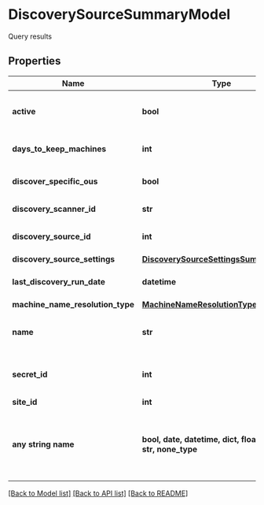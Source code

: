 # DiscoverySourceSummaryModel

Query results

## Properties
Name | Type | Description | Notes
------------ | ------------- | ------------- | -------------
**active** | **bool** | Is discovery source active | [optional] 
**days_to_keep_machines** | **int** | Days To Keep Machines | [optional] 
**discover_specific_ous** | **bool** | Discover specific OUs | [optional] 
**discovery_scanner_id** | **str** | Discovery scanner ID | [optional] 
**discovery_source_id** | **int** | The discovery source ID | [optional] 
**discovery_source_settings** | [**DiscoverySourceSettingsSummaryModel**](DiscoverySourceSettingsSummaryModel.md) |  | [optional] 
**last_discovery_run_date** | **datetime** | Last discovery run date | [optional] 
**machine_name_resolution_type** | [**MachineNameResolutionType**](MachineNameResolutionType.md) |  | [optional] 
**name** | **str** | The discovery source naame | [optional] 
**secret_id** | **int** | Default Discovery Secret credentials | [optional] 
**site_id** | **int** | The site ID | [optional] 
**any string name** | **bool, date, datetime, dict, float, int, list, str, none_type** | any string name can be used but the value must be the correct type | [optional]

[[Back to Model list]](../README.md#documentation-for-models) [[Back to API list]](../README.md#documentation-for-api-endpoints) [[Back to README]](../README.md)


